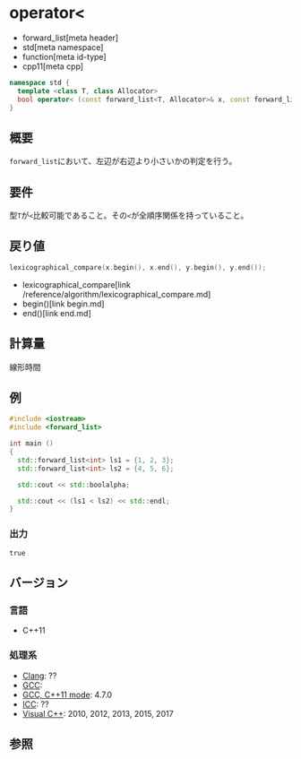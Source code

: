 # operator<
* forward_list[meta header]
* std[meta namespace]
* function[meta id-type]
* cpp11[meta cpp]

```cpp
namespace std {
  template <class T, class Allocator>
  bool operator< (const forward_list<T, Allocator>& x, const forward_list<T, Allocator>& y);
}
```

## 概要
`forward_list`において、左辺が右辺より小さいかの判定を行う。



## 要件
型`T`が`<`比較可能であること。その`<`が全順序関係を持っていること。



## 戻り値
```cpp
lexicographical_compare(x.begin(), x.end(), y.begin(), y.end());
```
* lexicographical_compare[link /reference/algorithm/lexicographical_compare.md]
* begin()[link begin.md]
* end()[link end.md]


## 計算量
線形時間


## 例
```cpp example
#include <iostream>
#include <forward_list>

int main ()
{
  std::forward_list<int> ls1 = {1, 2, 3};
  std::forward_list<int> ls2 = {4, 5, 6};

  std::cout << std::boolalpha;

  std::cout << (ls1 < ls2) << std::endl;
}
```

### 出力
```
true
```

## バージョン
### 言語
- C++11

### 処理系
- [Clang](/implementation.md#clang): ??
- [GCC](/implementation.md#gcc): 
- [GCC, C++11 mode](/implementation.md#gcc): 4.7.0
- [ICC](/implementation.md#icc): ??
- [Visual C++](/implementation.md#visual_cpp): 2010, 2012, 2013, 2015, 2017


## 参照


